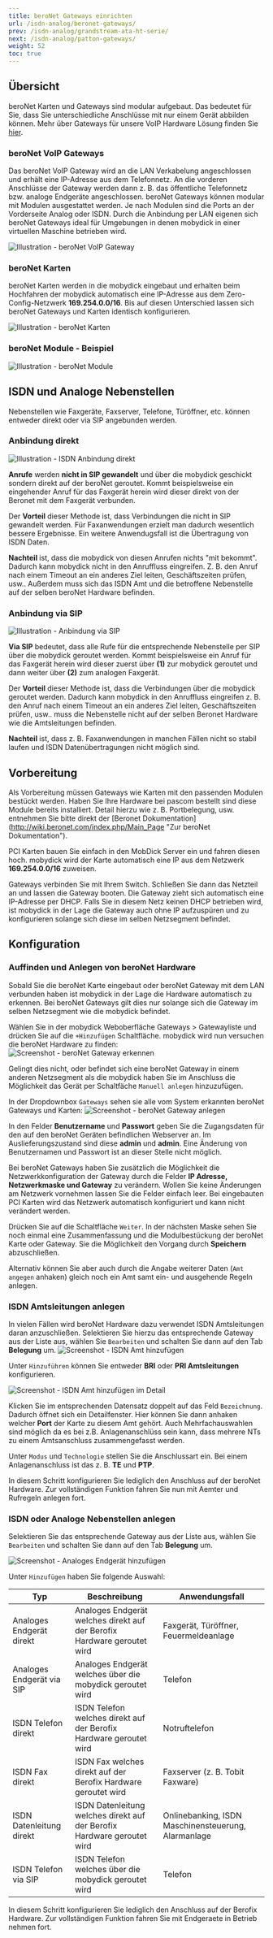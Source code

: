 ```yaml
---
title: beroNet Gateways einrichten
url: /isdn-analog/beronet-gateways/
prev: /isdn-analog/grandstream-ata-ht-serie/
next: /isdn-analog/patton-gateways/
weight: 52
toc: true
---
```


## Übersicht

beroNet Karten und Gateways sind modular aufgebaut. Das bedeutet für Sie, dass Sie unterschiedliche Anschlüsse mit nur einem Gerät abbilden können. Mehr über Gateways für unsere VoIP Hardware Lösung finden Sie [hier](https://www.pascom.net/de/mobydick-classic/).


### beroNet VoIP Gateways
Das beroNet VoIP Gateway wird an die LAN Verkabelung angeschlossen und erhält eine IP-Adresse aus dem Telefonnetz. An die vorderen Anschlüsse der Gateway werden dann z. B. das öffentliche Telefonnetz bzw. analoge Endgeräte angeschlossen. beroNet Gateways können modular mit Modulen ausgestattet werden. Je nach Modulen sind die Ports an der Vorderseite Analog oder ISDN. Durch die Anbindung per LAN eigenen sich beroNet Gateways ideal für Umgebungen in denen mobydick in einer virtuellen Maschine betrieben wird.

![Illustration - beroNet VoIP Gateway](../../images/beronet_voip_gateway.png "beroNet VoIP Gateway im Netzwerk")


### beroNet Karten
beroNet Karten werden in die mobydick eingebaut und erhalten beim Hochfahren der mobydick automatisch eine IP-Adresse aus dem Zero-Config-Netzwerk **169.254.0.0/16**. Bis auf diesen Unterschied lassen sich beroNet Gateways und Karten identisch konfigurieren.

![Illustration - beroNet Karten](../../images/beronet_karten.png "beroNet VoIP Karten")


### beroNet Module - Beispiel

![Illustration - beroNet Module](../../images/beronet_karten_beispiel.jpg)

## ISDN und Analoge Nebenstellen
Nebenstellen wie Faxgeräte, Faxserver, Telefone, Türöffner, etc. können entweder direkt oder via SIP angebunden werden.

### Anbindung direkt
![Illustration - ISDN Anbindung direkt](../../images/beronet_direkt.png?width=90% "Anbindung direkt über ISDN Gateway")

**Anrufe** werden **nicht in SIP gewandelt** und über die mobydick geschickt sondern direkt auf der beroNet geroutet. Kommt beispielsweise ein eingehender Anruf für das Faxgerät herein wird dieser direkt von der Beronet mit dem Faxgerät verbunden.

Der **Vorteil** dieser Methode ist, dass Verbindungen die nicht in SIP gewandelt werden. Für Faxanwendungen erzielt man dadurch wesentlich bessere Ergebnisse. Ein weitere Anwendugsfall ist die Übertragung von ISDN Daten.  

**Nachteil** ist, dass die mobydick von diesen Anrufen nichts "mit bekommt". Dadurch kann mobydick nicht in den Anruffluss eingreifen. Z. B. den Anruf nach einem Timeout an ein anderes Ziel leiten, Geschäftszeiten prüfen, usw.. Außerdem muss sich das ISDN Amt und die betroffene Nebenstelle auf der selben beroNet Hardware befinden.

### Anbindung via SIP

![Illustration - Anbindung via SIP](../../images/beronet_via_sip.png?width=90% "Anbindung via SIP über Gateway")

**Via SIP** bedeutet, dass alle Rufe für die entsprechende Nebenstelle per SIP über die mobydick geroutet werden. Kommt beispielsweise ein Anruf für das Faxgerät herein wird dieser zuerst über **(1)** zur mobydick geroutet und dann weiter über **(2)** zum analogen Faxgerät.

Der **Vorteil** dieser Methode ist, dass die Verbindungen über die mobydick geroutet werden. Dadurch kann mobydick in den Anruffluss eingreifen z. B. den Anruf nach einem Timeout an ein anderes Ziel leiten, Geschäftszeiten prüfen, usw.. muss die Nebenstelle nicht auf der selben Beronet Hardware wie die Amtsleitungen befinden.

**Nachteil** ist, dass z. B. Faxanwendungen in manchen Fällen nicht so stabil laufen und ISDN Datenübertragungen nicht möglich sind.

## Vorbereitung

Als Vorbereitung müssen Gateways wie Karten mit den passenden Modulen bestückt werden. Haben Sie Ihre Hardware bei pascom bestellt sind diese Module bereits installiert. Detail hierzu wie z. B. Portbelegung, usw. entnehmen Sie bitte direkt der [Beronet Dokumentation] (http://wiki.beronet.com/index.php/Main_Page "Zur beroNet Dokumentation").

PCI Karten bauen Sie einfach in den MobDick Server ein und fahren diesen hoch. mobydick wird der Karte automatisch eine IP aus dem Netzwerk **169.254.0.0/16** zuweisen.

Gateways verbinden Sie mit Ihrem Switch. Schließen Sie dann das Netzteil an und lassen die Gateway booten. Die Gateway zieht sich automatisch eine IP-Adresse per DHCP. Falls Sie in diesem Netz keinen DHCP betrieben wird, ist mobydick in der Lage die Gateway auch ohne IP aufzuspüren und zu konfigurieren solange sich diese im selben Netzsegment befindet.


## Konfiguration

### Auffinden und Anlegen von beroNet Hardware
Sobald Sie die beroNet Karte eingebaut oder beroNet Gateway mit dem LAN verbunden haben ist mobydick in der Lage die Hardware automatisch zu erkennen. Bei beroNet Gateways gilt dies nur solange sich die Gateway im selben Netzsegment wie die mobydick befindet.

Wählen Sie in der mobydick Weboberfläche Gateways > Gatewayliste und drücken Sie auf die `+Hinzufügen` Schaltfläche. mobydick wird nun versuchen die beroNet Hardware zu finden:
![Screenshot - beroNet Gateway erkennen](../../images/beronet_gateway_erkennen.png?width=90% "Neues beroNet Gateway erkennen")


Gelingt dies nicht, oder befindet sich eine beroNet Gateway in einem anderen Netzsegment als die mobydick haben Sie im Anschluss die Möglichkeit das Gerät per Schaltfäche `Manuell anlegen` hinzuzufügen.

In der Dropdownbox `Gateways` sehen sie alle vom System erkannten beroNet Gateways und Karten:
![Screenshot - beroNet Gateway anlegen](../../images/beronet_gateway_anlegen.png?width=90% "Neues beroNet Gateway anlegen")

In den Felder **Benutzername** und **Passwort** geben Sie die Zugangsdaten für den auf den beroNet Geräten befindlichen Webserver an. Im Auslieferungszustand sind diese **admin** und **admin**. Eine Änderung von Benutzernamen und Passwort ist an dieser Stelle nicht möglich.

Bei beroNet Gateways haben Sie zusätzlich die Möglichkeit die Netzwerkkonfiguration der Gateway durch die Felder **IP Adresse, Netzwerkmaske und Gateway** zu verändern. Wollen Sie keine Änderungen am Netzwerk vornehmen lassen Sie die Felder einfach leer. Bei eingebauten PCI Karten wird das Netzwerk automatisch konfiguriert und kann nicht verändert werden.

Drücken Sie auf die Schaltfläche `Weiter`. In der nächsten Maske sehen Sie noch einmal eine Zusammenfassung und die Modulbestückung der beroNet Karte oder Gateway. Sie die Möglichkeit den Vorgang durch **Speichern** abzuschließen.

Alternativ können Sie aber auch durch die Angabe weiterer Daten (`Amt angegen` anhaken) gleich noch ein Amt samt ein- und ausgehende Regeln anlegen.

### ISDN Amtsleitungen anlegen
In vielen Fällen wird beroNet Hardware dazu verwendet ISDN Amtsleitungen daran anzuschließen. Selektieren Sie hierzu das entsprechende Gateway aus der Liste aus, wählen Sie `Bearbeiten` und schalten Sie dann auf den Tab **Belegung** um.
![Screenshot - ISDN Amt hinzufügen](../../images/beronet_isdn_trunk_hinzuegen.png?width=90% "ISDN Amt per beroNet hinzufügen")

Unter `Hinzuführen` können Sie entweder **BRI** oder **PRI Amtsleitungen** konfigurieren.

<!-- //FixMe Siehe Konzept: ISDN verstehen falls Sie mit den Begrifflichkeiten nicht vertraut sind. Dieser Vorgang fügt einen neuen Datensatz ein. -->

![Screenshot - ISDN Amt hinzufügen im Detail](../../images/beronet_isdn_trunk_hinzuegen_detail.png?width=90% "ISDN Amt per beroNet hinzufügen")


Klicken Sie im entsprechenden Datensatz doppelt auf das Feld `Bezeichnung`. Dadurch öffnet sich ein Detailfenster. Hier können Sie dann anhaken welcher **Port** der Karte zu diesem Amt gehört. Auch Mehrfachauswahlen sind möglich da es bei z.B. Anlagenanschlüss sein kann, dass mehrere NTs zu einem Amtsanschluss zusammengefasst werden.

Unter `Modus` und `Technologie` stellen Sie die Anschlussart ein. Bei einem Anlagenanschluss ist das z. B. **TE** und **PTP**.

<!-- //FixMe  Siehe Konzept: ISDN verstehen für weitere Details. -->

In diesem Schritt konfigurieren Sie lediglich den Anschluss auf der beroNet Hardware. Zur vollständigen Funktion fahren Sie nun mit Aemter und Rufregeln anlegen fort.

### ISDN oder Analoge Nebenstellen anlegen

Selektieren Sie das entsprechende Gateway aus der Liste aus, wählen Sie `Bearbeiten` und schalten Sie dann auf den Tab **Belegung** um.

![Screenshot - Analoges Endgerät hinzufügen](../../images/beronet_analog_hinzufuegen.png?width=90% "Analoges Endgerät hinzufügen")

Unter `Hinzufügen` haben Sie folgende Auswahl:

|Typ|Beschreibung|Anwendungsfall|
|---|---|---|
|Analoges Endgerät direkt|Analoges Endgerät welches direkt auf der Berofix Hardware geroutet wird|Faxgerät, Türöffner, Feuermeldeanlage|
|Analoges Endgerät via SIP|Analoges Endgerät welches über die mobydick geroutet wird|Telefon|
|ISDN Telefon direkt|ISDN Telefon welches direkt auf der Berofix Hardware geroutet wird |Notruftelefon|
|ISDN Fax direkt|ISDN Fax welches direkt auf der Berofix Hardware geroutet wird |Faxserver (z. B. Tobit Faxware)|
|ISDN Datenleitung direkt|ISDN Datenleitung welches direkt auf der Berofix Hardware geroutet wird|Onlinebanking, ISDN Maschinensteuerung, Alarmanlage|
|ISDN Telefon via SIP|ISDN Telefon welches über die mobydick geroutet wird|Telefon|


<!-- FIXME -->
In diesem Schritt konfigurieren Sie lediglich den Anschluss auf der Berofix Hardware. Zur vollständigen Funktion fahren Sie mit Endgeraete in Betrieb nehmen fort.
